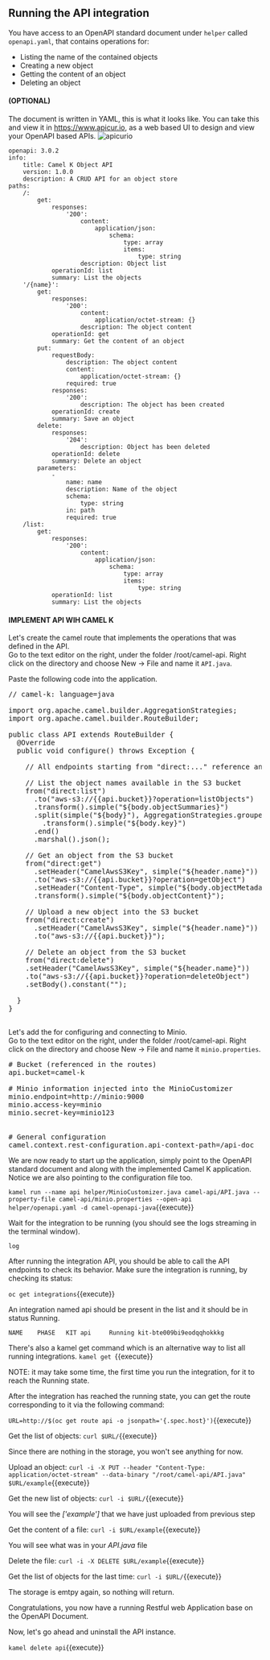 ## Running the API integration

You have access to an OpenAPI standard document under `helper` called `openapi.yaml`, that contains operations for:
 - Listing the name of the contained objects
 - Creating a new object
 - Getting the content of an object
 - Deleting an object

#### (OPTIONAL)
The document is written in YAML, this is what it looks like.
You can take this and view it in https://www.apicur.io, as a web based UI to design and view your OpenAPI based APIs.
![apicurio](/openshift/assets/middleware/middleware-camelk/camel-k-serving/Serving-Step2-01-API.png)


```
openapi: 3.0.2
info:
    title: Camel K Object API
    version: 1.0.0
    description: A CRUD API for an object store
paths:
    /:
        get:
            responses:
                '200':
                    content:
                        application/json:
                            schema:
                                type: array
                                items:
                                    type: string
                    description: Object list
            operationId: list
            summary: List the objects
    '/{name}':
        get:
            responses:
                '200':
                    content:
                        application/octet-stream: {}
                    description: The object content
            operationId: get
            summary: Get the content of an object
        put:
            requestBody:
                description: The object content
                content:
                    application/octet-stream: {}
                required: true
            responses:
                '200':
                    description: The object has been created
            operationId: create
            summary: Save an object
        delete:
            responses:
                '204':
                    description: Object has been deleted
            operationId: delete
            summary: Delete an object
        parameters:
            -
                name: name
                description: Name of the object
                schema:
                    type: string
                in: path
                required: true
    /list:
        get:
            responses:
                '200':
                    content:
                        application/json:
                            schema:
                                type: array
                                items:
                                    type: string
            operationId: list
            summary: List the objects

```



#### IMPLEMENT API WIH CAMEL K
Let's create the camel route that implements the operations that was defined in the API.  
Go to the text editor on the right, under the folder /root/camel-api. Right click on the directory and choose New -> File and name it `API.java`.

Paste the following code into the application.

<pre class="file" data-filename="API.java" data-target="replace">
// camel-k: language=java

import org.apache.camel.builder.AggregationStrategies;
import org.apache.camel.builder.RouteBuilder;

public class API extends RouteBuilder {
  @Override
  public void configure() throws Exception {

    // All endpoints starting from "direct:..." reference an operationId defined in the "openapi.yaml" file.

    // List the object names available in the S3 bucket
    from("direct:list")
      .to("aws-s3://{{api.bucket}}?operation=listObjects")
      .transform().simple("${body.objectSummaries}")
      .split(simple("${body}"), AggregationStrategies.groupedBody())
        .transform().simple("${body.key}")
      .end()
      .marshal().json();

    // Get an object from the S3 bucket
    from("direct:get")
      .setHeader("CamelAwsS3Key", simple("${header.name}"))
      .to("aws-s3://{{api.bucket}}?operation=getObject")
      .setHeader("Content-Type", simple("${body.objectMetadata.contentType}"))
      .transform().simple("${body.objectContent}");

    // Upload a new object into the S3 bucket
    from("direct:create")
      .setHeader("CamelAwsS3Key", simple("${header.name}"))
      .to("aws-s3://{{api.bucket}}");

    // Delete an object from the S3 bucket
    from("direct:delete")
    .setHeader("CamelAwsS3Key", simple("${header.name}"))
    .to("aws-s3://{{api.bucket}}?operation=deleteObject")
    .setBody().constant("");

  }
}

</pre>

Let's add the for configuring and connecting to Minio.  
Go to the text editor on the right, under the folder /root/camel-api. Right click on the directory and choose New -> File and name it `minio.properties`.


<pre class="file" data-filename="minio.properties" data-target="replace">
# Bucket (referenced in the routes)
api.bucket=camel-k

# Minio information injected into the MinioCustomizer
minio.endpoint=http://minio:9000
minio.access-key=minio
minio.secret-key=minio123


# General configuration
camel.context.rest-configuration.api-context-path=/api-doc
</pre>


We are now ready to start up the application, simply point to the OpenAPI standard document and along with the implemented Camel K application. Notice we are also pointing to the configuration file too.

``kamel run --name api helper/MinioCustomizer.java camel-api/API.java --property-file camel-api/minio.properties --open-api helper/openapi.yaml -d camel-openapi-java``{{execute}}

Wait for the integration to be running (you should see the logs streaming in the terminal window).

```
log
```

After running the integration API, you should be able to call the API endpoints to check its behavior.
Make sure the integration is running, by checking its status:

``oc get integrations``{{execute}}

An integration named api should be present in the list and it should be in status Running.

``
NAME    PHASE   KIT
api     Running kit-bte009bi9eodqqhokkkg
``

There's also a kamel get command which is an alternative way to list all running integrations.
``kamel get ``{{execute}}

NOTE: it may take some time, the first time you run the integration, for it to reach the Running state.

After the integration has reached the running state, you can get the route corresponding to it via the following command:

``URL=http://$(oc get route api -o jsonpath='{.spec.host}')``{{execute}}

Get the list of objects:
``curl $URL/``{{execute}}

Since there are nothing in the storage, you won't see anything for now.

Upload an object:
``curl -i -X PUT --header "Content-Type: application/octet-stream" --data-binary "/root/camel-api/API.java" $URL/example``{{execute}}

Get the new list of objects:
``curl -i $URL/``{{execute}}

You will see the *['example']* that we have just uploaded from previous step

Get the content of a file:
``curl -i $URL/example``{{execute}}

You will see what was in your *API.java* file

Delete the file:
``curl -i -X DELETE $URL/example``{{execute}}

Get the list of objects for the last time:
``curl -i $URL/``{{execute}}

The storage is emtpy again, so nothing will return.

Congratulations, you now have a running Restful web Application base on the OpenAPI Document.

Now, let's go ahead and uninstall the API instance.

``kamel delete api``{{execute}}
